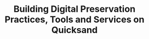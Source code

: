 ---
abstract: null
creators:
- Bram van der Werf
date: null
document_url: https://services.phaidra.univie.ac.at/api/object/o:294277/download
grand_parent: iPRES
institutions: []
keywords:
- singapore
landing_page_url: https://phaidra.univie.ac.at/o:294277
language: eng
layout: publication
license: CC BY-SA 3.0 AT
notes_url: null
parent: iPRES 2011
publication_type: paper
size: 24220
slides_url: null
source_name: iPRES
stream_url: null
title: Building Digital Preservation Practices, Tools and Services on Quicksand
year: 2011
---